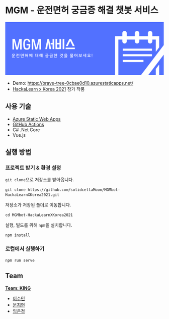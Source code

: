 # MGM - 운전면허 궁금증 해결 챗봇 서비스

![mgm-banner](Challenge/mgm-banner.png)

- Demo: https://brave-tree-0cbae0d10.azurestaticapps.net/
- [HackaLearn x Korea 2021](https://github.com/devrel-kr/HackaLearn) 참가 작품



## 사용 기술

- [Azure Static Web Apps](https://aka.ms/hackalearn/aswa/intro)
- [GitHub Actions](https://aka.ms/hackalearn/gha/intro)
- C# .Net Core
- Vue.js



## 실행 방법

### 프로젝트 받기 & 환경 설정

`git clone`으로 저장소를 받아옵니다.

```
git clone https://github.com/solidcellaMoon/MGMbot-HackaLearnXKorea2021.git
```

저장소가 저장된 폴더로 이동합니다.

```
cd MGMbot-HackaLearnXKorea2021
```

실행, 빌드를 위해 `npm`을 설치합니다.

```
npm install
```

### 로컬에서 실행하기

```
npm run serve
```



## Team

**[Team: KING](https://github.com/devrel-kr/HackaLearn/blob/main/teams/KING.md)**

- [이수민](https://github.com/vilut1002)
- [문지현](https://github.com/solidcellaMoon)
- [임은정](https://github.com/minie12)
